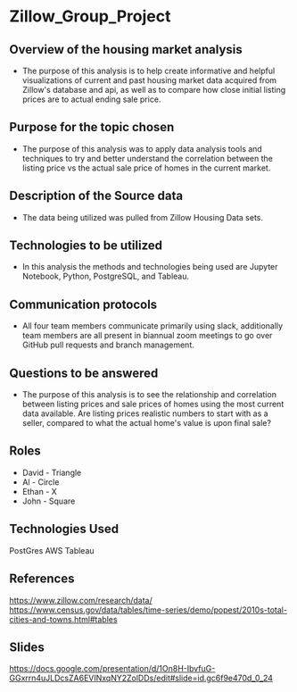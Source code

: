# Zillow_Group_Project

## Overview of the housing market analysis 
* The purpose of this analysis is to help create informative and helpful visualizations of current and past housing market data acquired from Zillow's database and api, as well as to compare how close initial listing prices are to actual ending sale price. 


## Purpose for the topic chosen 
* The purpose of this analysis was to apply data analysis tools and techniques to try and better understand the correlation between the listing price vs the actual sale price of homes in the current market. 


## Description of the Source data 
* The data being utilized was pulled from Zillow Housing Data sets. 


## Technologies to be utilized 
* In this analysis the methods and technologies being used are Jupyter Notebook, Python, PostgreSQL, and Tableau.  


## Communication protocols 
* All four team members communicate primarily using slack, additionally team members are all present in biannual zoom meetings to go over GitHub pull requests and branch management. 


## Questions to be answered 
* The purpose of this analysis is to see the relationship and correlation between listing prices and sale prices of homes using the most current data available. Are listing prices realistic numbers to start with as a seller, compared to what the actual home's value is upon final sale? 


## Roles
* David - Triangle
* Al - Circle
* Ethan - X
* John - Square

## Technologies Used
PostGres
AWS
Tableau

## References
https://www.zillow.com/research/data/ 
https://www.census.gov/data/tables/time-series/demo/popest/2010s-total-cities-and-towns.html#tables

## Slides
https://docs.google.com/presentation/d/1On8H-IbvfuG-GGxrrn4uJLDcsZA6EVINxqNY2ZolDDs/edit#slide=id.gc6f9e470d_0_24
